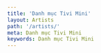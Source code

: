 ```yaml
---
title: 'Danh mục Tivi Mini'
layout: Artists
path: '/artists/'
meta: Danh mục Tivi Mini
keywords: Danh mục Tivi Mini
---
```

